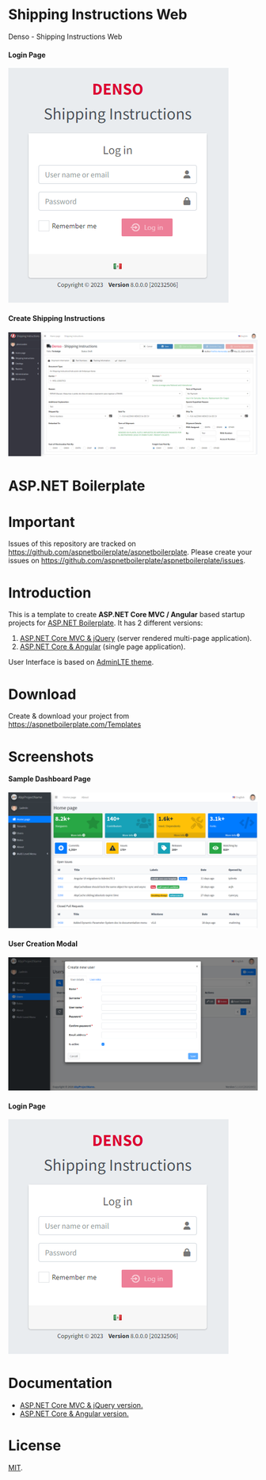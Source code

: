 # Shipping Instructions Web

Denso - Shipping Instructions Web

#### Login Page

![](_screenshots/denso-ui-login.png)

#### Create Shipping Instructions

![](_screenshots/denso-ui-create-shipping-instructions-v1.png)

# ASP.NET Boilerplate

# Important

Issues of this repository are tracked on https://github.com/aspnetboilerplate/aspnetboilerplate. Please create your issues on https://github.com/aspnetboilerplate/aspnetboilerplate/issues.

# Introduction

This is a template to create **ASP.NET Core MVC / Angular** based startup projects for [ASP.NET Boilerplate](https://aspnetboilerplate.com/Pages/Documents). It has 2 different versions:

1. [ASP.NET Core MVC & jQuery](https://aspnetboilerplate.com/Pages/Documents/Zero/Startup-Template-Core) (server rendered multi-page application).
2. [ASP.NET Core & Angular](https://aspnetboilerplate.com/Pages/Documents/Zero/Startup-Template-Angular) (single page application).

User Interface is based on [AdminLTE theme](https://github.com/ColorlibHQ/AdminLTE).

# Download

Create & download your project from https://aspnetboilerplate.com/Templates

# Screenshots

#### Sample Dashboard Page

![](_screenshots/ui-home.png)

#### User Creation Modal

![](_screenshots/ui-user-create-modal.png)

#### Login Page

![](_screenshots/ui-login.png)

# Documentation

- [ASP.NET Core MVC & jQuery version.](https://aspnetboilerplate.com/Pages/Documents/Zero/Startup-Template-Core)
- [ASP.NET Core & Angular version.](https://aspnetboilerplate.com/Pages/Documents/Zero/Startup-Template-Angular)

# License

[MIT](LICENSE).
